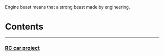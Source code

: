 Engine beast means that a strong beast made by engineering.

# Contents
---

### [RC car project](https://enginebeast.github.io/RCcar/)
